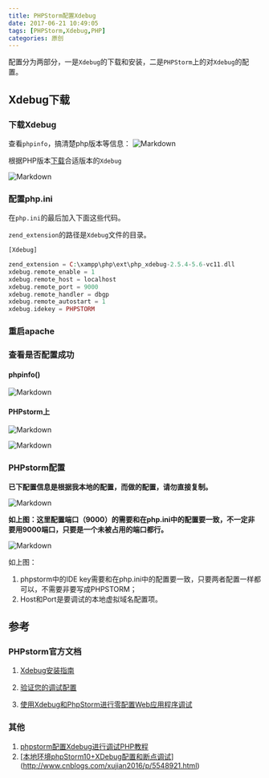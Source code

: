 ```yaml
---
title: PHPStorm配置Xdebug
date: 2017-06-21 10:49:05
tags: [PHPStorm,Xdebug,PHP]
categories: 原创
---
```


配置分为两部分，一是`Xdebug`的下载和安装，二是`PHPStorm`上的对`Xdebug`的配置。

<!--more-->

## Xdebug下载

### 下载Xdebug

查看`phpinfo`，搞清楚php版本等信息：
![Markdown](https://upload-images.jianshu.io/upload_images/4950628-7b05d8470198581c.png?imageMogr2/auto-orient/strip%7CimageView2/2/w/700)

根据PHP版本[下载](https://xdebug.org/download.php)合适版本的`Xdebug `

![Markdown](https:////upload-images.jianshu.io/upload_images/4950628-3b08f334e4825d79.png?imageMogr2/auto-orient/strip%7CimageView2/2/w/1240)

###  配置php.ini

在`php.ini`的最后加入下面这些代码。

`zend_extension`的路径是`Xdebug`文件的目录。

```php
[Xdebug]

zend_extension = C:\xampp\php\ext\php_xdebug-2.5.4-5.6-vc11.dll
xdebug.remote_enable = 1
xdebug.remote_host = localhost
xdebug.remote_port = 9000
xdebug.remote_handler = dbgp
xdebug.remote_autostart = 1
xdebug.idekey = PHPSTORM

```


### 重启apache

###  查看是否配置成功

#### phpinfo() 

![Markdown](https://upload-images.jianshu.io/upload_images/4950628-579afdd2e9205fe5.png?imageMogr2/auto-orient/strip%7CimageView2/2/w/1240)

#### PHPstorm上

![Markdown](https://upload-images.jianshu.io/upload_images/4950628-dfc628d2f22bcc87.png?imageMogr2/auto-orient/strip%7CimageView2/2/w/1240)

![Markdown](https://upload-images.jianshu.io/upload_images/4950628-3547f474af145503.png?imageMogr2/auto-orient/strip%7CimageView2/2/w/1240)

###  PHPstorm配置

**已下配置信息是根据我本地的配置，而做的配置，请勿直接复制。**

![Markdown](https://upload-images.jianshu.io/upload_images/4950628-70e87373ddcb3757.png?imageMogr2/auto-orient/strip%7CimageView2/2/w/1240)

**如上图：这里配置端口（9000）的需要和在php.ini中的配置要一致，不一定非要用9000端口，只要是一个未被占用的端口都行。**

![Markdown](https://upload-images.jianshu.io/upload_images/4950628-45e1f5d664947d3b.png?imageMogr2/auto-orient/strip%7CimageView2/2/w/1240)

如上图：

1. phpstorm中的IDE key需要和在php.ini中的配置要一致，只要两者配置一样都可以，不需要非要写成PHPSTORM；
2. Host和Port是要调试的本地虚拟域名配置项。

## 参考

###  PHPstorm官方文档

1. [Xdebug安装指南](https://confluence.jetbrains.com/display/PhpStorm/Xdebug+Installation+Guide)

2. [验证您的调试配置](https://confluence.jetbrains.com/display/PhpStorm/Validating+Your+Debugging+Configuration)

3. [使用Xdebug和PhpStorm进行零配置Web应用程序调试](https://confluence.jetbrains.com/display/PhpStorm/Zero-configuration+Web+Application+Debugging+with+Xdebug+and+PhpStorm)

### 其他

1. [phpstorm配置Xdebug进行调试PHP教程](http://www.jb51.net/article/58069.htm)
2. [[本地环境phpStorm10+XDebug配置和断点调试](http://www.cnblogs.com/xujian2016/p/5548921.html)](http://www.cnblogs.com/xujian2016/p/5548921.html)